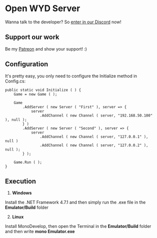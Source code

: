 # Open WYD Server

Wanna talk to the developer? So [enter in our Discord](https://discord.gg/JGqKpr) now!


## Support our work

Be my [Patreon](https://www.patreon.com/Rechdan) and show your support! :)


## Configuration

It's pretty easy, you only need to configure the Initialize method in Config.cs:

	public static void Initialize ( ) {
		Game = new Game ( );
		
		Game
			.AddServer ( new Server ( "First" ), server => {
				server
					.AddChannel ( new Channel ( server, "192.168.50.100" ), null );
			} )
			.AddServer ( new Server ( "Second" ), server => {
				server
					.AddChannel ( new Channel ( server, "127.0.0.1" ), null )
					.AddChannel ( new Channel ( server, "127.0.0.2" ), null );
			} );
		
		Game.Run ( );
	}


## Execution

 1. **Windows**

Install the .NET Framework 4.7.1 and then simply run the .exe file in the **Emulator/Build** folder

 2. **Linux**

Install MonoDevelop, then open the Terminal in the **Emulator/Build** folder and then write **mono Emulator.exe**
